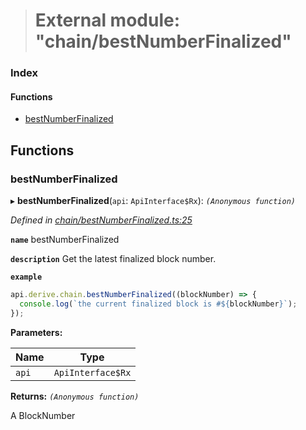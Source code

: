 > # External module: "chain/bestNumberFinalized"

### Index

#### Functions

* [bestNumberFinalized](_chain_bestnumberfinalized_.md#bestnumberfinalized)

## Functions

###  bestNumberFinalized

▸ **bestNumberFinalized**(`api`: `ApiInterface$Rx`): *`(Anonymous function)`*

*Defined in [chain/bestNumberFinalized.ts:25](https://github.com/polkadot-js/api/blob/a3ce867/packages/api-derive/src/chain/bestNumberFinalized.ts#L25)*

**`name`** bestNumberFinalized

**`description`** Get the latest finalized block number.

**`example`** 
<BR>

```javascript
api.derive.chain.bestNumberFinalized((blockNumber) => {
  console.log(`the current finalized block is #${blockNumber}`);
});
```

**Parameters:**

Name | Type |
------ | ------ |
`api` | `ApiInterface$Rx` |

**Returns:** *`(Anonymous function)`*

A BlockNumber
